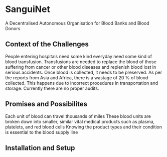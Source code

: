 # SanguiNet

A Decentralised Autonomous Organisation for Blood Banks and Blood Donors

## Context of the Challenges

People entering hospitals need some kind everyday need some kind of blood transfusion. 
Transfusions are needed to replace the blood of those suffering from cancer or other blood diseases and replenish blood lost in serious accidents.
Once blood is collected, it needs to be preserved. As per the reports from Asia and Africa, there is a wastage of 20 % of blood collected. 
This happens due to incorrect procedures in transportation and storage. Currently there are no proper audits. 

## Promises and Possibilites

Each unit of blood can travel thousands of miles
These blood units are broken down into smaller, similar vital medical products such as plasma, platelets, and red blood cells
Knowing the product types and their condition is essential to the blood supply line

## Installation and Setup
